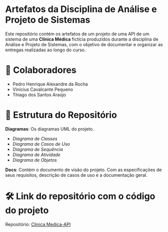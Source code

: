 # Artefatos da Disciplina de Análise e Projeto de Sistemas
Este repositório contém os artefatos de um projeto de uma API de um sistema de uma **Clínica Médica** fictícia produzidos durante a disciplina de Análise e Projeto de Sistemas, com o objetivo de documentar e organizar as entregas realizadas ao longo do curso.

# 👥 Colaboradores
- Pedro Henrique Alexandre da Rocha
- Vinicius Cavalcante Pequeno
- Thiago dos Santos Araújo 

# 📂 Estrutura do Repositório

**Diagramas**: Os diagramas UML do projeto.
- *Diagrama de Classes*
- *Diagrama de Casos de Uso*
- *Diagrama de Sequência*
- *Diagrama de Atividade*
- *Diagrama de Objetos*
  
**Docs**: Contém o documento de visão do projeto. Com as especificações de seus requisitos, descrição de casos de uso e a documentação geral.

# 🛠️ Link do repositório com o código do projeto

Repositório: [Clinica Medica-API](https://github.com/Pedroo722/Clinica_Medica-API)
